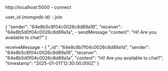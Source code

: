 http://localhost:5000 - connect

user_id (mongodb id) - join

{
  "sender": "64e8b5c8f04c0026c8d89a19",
  "receiver": "64e8b5d0f04c0026c8d89a1a",          - sendMessage
  "content": "Hi! Are you available to chat?"
}


receiveMessage - 
{
  "_id": "64e8c8b7f04c0026c8d89a1d",
  "sender": "64e8b5c8f04c0026c8d89a19",
  "receiver": "64e8b5d0f04c0026c8d89a1a",
  "content": "Hi! Are you available to chat?",
  "timestamp": "2025-01-01T12:30:00.000Z"
}
